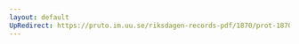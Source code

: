 ```yaml
---
layout: default
UpRedirect: https://pruto.im.uu.se/riksdagen-records-pdf/1870/prot-1870--fk--510/prot-1870--fk--510_010.pdf
---
```

